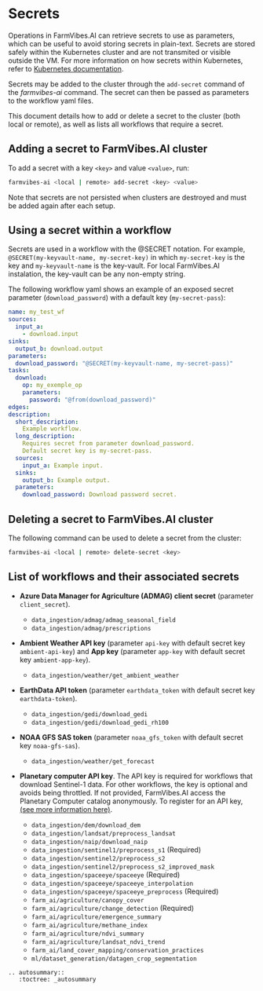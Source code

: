 # Secrets

Operations in FarmVibes.AI can retrieve secrets to use as parameters, which can be useful to avoid
storing secrets in plain-text. Secrets are stored safely within the Kubernetes cluster and are not
transmited or visible outside the VM. For more information on how secrets within Kubernetes, refer
to [Kubernetes documentation](https://kubernetes.io/docs/concepts/configuration/secret/).

Secrets may be added to the cluster through the ```add-secret``` command of the *farmvibes-ai*
command. The secret can then be passed as parameters to the workflow yaml files.

This document details how to add or delete a secret to the cluster (both local or remote), as well as lists all workflows
that require a secret.

## Adding a secret to FarmVibes.AI cluster

To add a secret with a key `<key>` and value `<value>`, run:

```bash
farmvibes-ai <local | remote> add-secret <key> <value>
```

Note that secrets are not persisted when clusters are destroyed and must be added again after each setup.

## Using a secret within a workflow

Secrets are used in a workflow with the @SECRET notation. For example,
`@SECRET(my-keyvault-name, my-secret-key)` in which `my-secret-key` is the key and
`my-keyvault-name` is the key-vault. For local FarmVibes.AI instalation, the key-vault can be any non-empty string.

The following workflow yaml shows an example of an exposed secret parameter (`download_password`) with a default key (`my-secret-pass`):

```yaml
name: my_test_wf
sources:
  input_a:
    - download.input
sinks:
  output_b: download.output
parameters:
  download_password: "@SECRET(my-keyvault-name, my-secret-pass)"
tasks:
  download:
    op: my_exemple_op
    parameters:
      password: "@from(download_password)"
edges:
description:
  short_description:
    Example workflow.
  long_description:
    Requires secret from parameter download_password.
    Default secret key is my-secret-pass.
  sources:
    input_a: Example input.
  sinks:
    output_b: Example output.
  parameters:
    download_password: Download password secret.
```

## Deleting a secret to FarmVibes.AI cluster

The following command can be used to delete a secret from the cluster:

```bash
farmvibes-ai <local | remote> delete-secret <key>
```

## List of workflows and their associated secrets

- **Azure Data Manager for Agriculture (ADMAG) client secret** (parameter `client_secret`).
  - `data_ingestion/admag/admag_seasonal_field`
  - `data_ingestion/admag/prescriptions`

- **Ambient Weather API key** (parameter `api-key` with default secret key `ambient-api-key`) and **App key** (parameter `app-key` with default secret key `ambient-app-key`).
  - `data_ingestion/weather/get_ambient_weather`

- **EarthData API token** (parameter `earthdata_token` with default secret key `earthdata-token`).
  - `data_ingestion/gedi/download_gedi`
  - `data_ingestion/gedi/download_gedi_rh100`

- **NOAA GFS SAS token** (parameter `noaa_gfs_token` with default secret key `noaa-gfs-sas`).
  - `data_ingestion/weather/get_forecast`

- **Planetary computer API key**. The API key is required for workflows that download Sentinel-1 data. For other workflows, the key is optional and avoids being throttled. If not provided, FarmVibes.AI access the Planetary Computer catalog anonymously. To register for an API key, [(see more information here)](https://planetarycomputer.microsoft.com/docs/overview/about/). 
  - `data_ingestion/dem/download_dem`
  - `data_ingestion/landsat/preprocess_landsat`
  - `data_ingestion/naip/download_naip`
  - `data_ingestion/sentinel1/preprocess_s1` (Required)
  - `data_ingestion/sentinel2/preprocess_s2`
  - `data_ingestion/sentinel2/preprocess_s2_improved_mask`
  - `data_ingestion/spaceeye/spaceeye` (Required)
  - `data_ingestion/spaceeye/spaceeye_interpolation`
  - `data_ingestion/spaceeye/spaceeye_preprocess` (Required)
  - `farm_ai/agriculture/canopy_cover`
  - `farm_ai/agriculture/change_detection` (Required)
  - `farm_ai/agriculture/emergence_summary`
  - `farm_ai/agriculture/methane_index`
  - `farm_ai/agriculture/ndvi_summary`
  - `farm_ai/agriculture/landsat_ndvi_trend`
  - `farm_ai/land_cover_mapping/conservation_practices`
  - `ml/dataset_generation/datagen_crop_segmentation`

```{eval-rst}
.. autosummary::
   :toctree: _autosummary
```
